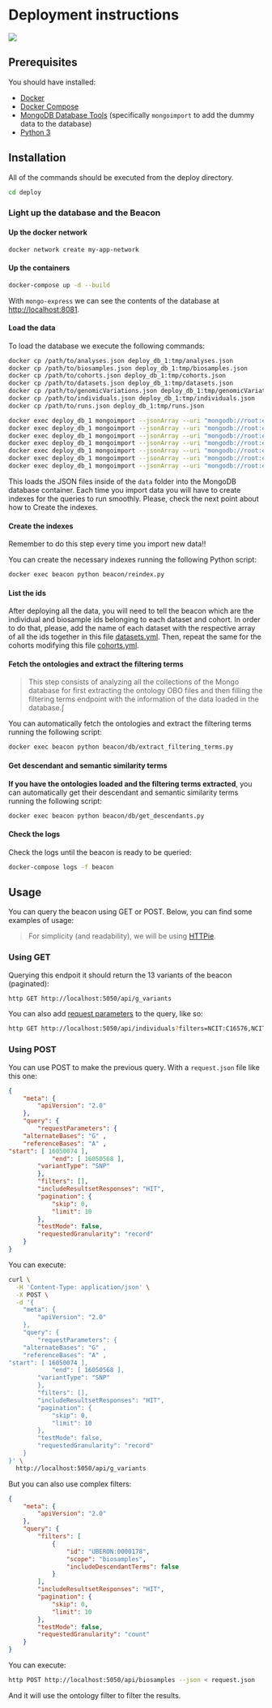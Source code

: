 # Deployment instructions

[![](https://mermaid.ink/img/pako:eNp1U01vgzAM_Ssop01qdtiRw6RRWm1SD91WJk2lhxRMGw0SFEg_VvW_z4EE2pX15Lz3bD_b9EQSmQLxyUaxcuvN3mPh4S-qQC0z5meMagyb98pSr5bYc5HKPS3YgRf8B5Cwiue5k2DWDrNfFou5QS0fBneWT1nN1qwCL7TB6j4WVoTI8ktq5RmRzRzLotR1Zy2F6ruWZQdb1eSQQG4lGc-BggFa2Eo-x1NXQzDzsngwnV4kmufKGar0ut3RmwZ1bDG3Ko_SJ5y_B52jhsDJe6aPuoJrYIkU9PHh0JN2j01-GFzjYXBbFkTqjA7VrhXjgosN1fy6VvR_jei2u-0cDc5j9WYfPehmcAtpmYtOnVNzcG8mWYo2Lzoa1BRorjc0YJbRHcs5fiVSXc_WpDTJeMfBTeLhHf9nDTYgI1KAKhhP8S9yMnBM6i0UEBMfQwEaN5vHJBZnlOoSXcAk5WiF-LXSMCJM1_LjKBL3bjUhZ2i_aMHzL0zOAvw)](https://mermaid.live/edit#pako:eNp1U01vgzAM_Ssop01qdtiRw6RRWm1SD91WJk2lhxRMGw0SFEg_VvW_z4EE2pX15Lz3bD_b9EQSmQLxyUaxcuvN3mPh4S-qQC0z5meMagyb98pSr5bYc5HKPS3YgRf8B5Cwiue5k2DWDrNfFou5QS0fBneWT1nN1qwCL7TB6j4WVoTI8ktq5RmRzRzLotR1Zy2F6ruWZQdb1eSQQG4lGc-BggFa2Eo-x1NXQzDzsngwnV4kmufKGar0ut3RmwZ1bDG3Ko_SJ5y_B52jhsDJe6aPuoJrYIkU9PHh0JN2j01-GFzjYXBbFkTqjA7VrhXjgosN1fy6VvR_jei2u-0cDc5j9WYfPehmcAtpmYtOnVNzcG8mWYo2Lzoa1BRorjc0YJbRHcs5fiVSXc_WpDTJeMfBTeLhHf9nDTYgI1KAKhhP8S9yMnBM6i0UEBMfQwEaN5vHJBZnlOoSXcAk5WiF-LXSMCJM1_LjKBL3bjUhZ2i_aMHzL0zOAvw)

## Prerequisites

You should have installed:

- [Docker](https://docs.docker.com/engine/install/)
- [Docker Compose](https://docs.docker.com/compose/install/)
- [MongoDB Database Tools](https://www.mongodb.com/docs/database-tools/installation/installation/) (specifically `mongoimport` to add the dummy data to the database)
- [Python 3](https://www.python.org/downloads/)

## Installation

All of the commands should be executed from the deploy directory.

```bash
cd deploy
```

### Light up the database and the Beacon

#### Up the docker network

```bash
docker network create my-app-network
```

#### Up the containers

```bash
docker-compose up -d --build
```

With `mongo-express` we can see the contents of the database at [http://localhost:8081](http://localhost:8081).

#### Load the data

To load the database we execute the following commands:

```bash
docker cp /path/to/analyses.json deploy_db_1:tmp/analyses.json
docker cp /path/to/biosamples.json deploy_db_1:tmp/biosamples.json
docker cp /path/to/cohorts.json deploy_db_1:tmp/cohorts.json
docker cp /path/to/datasets.json deploy_db_1:tmp/datasets.json
docker cp /path/to/genomicVariations.json deploy_db_1:tmp/genomicVariations.json
docker cp /path/to/individuals.json deploy_db_1:tmp/individuals.json
docker cp /path/to/runs.json deploy_db_1:tmp/runs.json
```

```bash
docker exec deploy_db_1 mongoimport --jsonArray --uri "mongodb://root:example@127.0.0.1:27017/beacon?authSource=admin" --file /tmp/datasets.json --collection datasets
docker exec deploy_db_1 mongoimport --jsonArray --uri "mongodb://root:example@127.0.0.1:27017/beacon?authSource=admin" --file /tmp/analyses.json --collection analyses
docker exec deploy_db_1 mongoimport --jsonArray --uri "mongodb://root:example@127.0.0.1:27017/beacon?authSource=admin" --file /tmp/biosamples.json --collection biosamples
docker exec deploy_db_1 mongoimport --jsonArray --uri "mongodb://root:example@127.0.0.1:27017/beacon?authSource=admin" --file /tmp/cohorts.json --collection cohorts
docker exec deploy_db_1 mongoimport --jsonArray --uri "mongodb://root:example@127.0.0.1:27017/beacon?authSource=admin" --file /tmp/genomicVariations.json --collection genomicVariations
docker exec deploy_db_1 mongoimport --jsonArray --uri "mongodb://root:example@127.0.0.1:27017/beacon?authSource=admin" --file /tmp/individuals.json --collection individuals
docker exec deploy_db_1 mongoimport --jsonArray --uri "mongodb://root:example@127.0.0.1:27017/beacon?authSource=admin" --file /tmp/runs.json --collection runs
```

This loads the JSON files inside of the `data` folder into the MongoDB database container. Each time you import data you will have to create indexes for the queries to run smoothly. Please, check the next point about how to Create the indexes.

#### Create the indexes

Remember to do this step every time you import new data!!

You can create the necessary indexes running the following Python script:

```bash
docker exec beacon python beacon/reindex.py
```

#### List the ids

After deploying all the data, you will need to tell the beacon which are the individual and biosample ids belonging to each dataset and cohort. In order to do that, please, add the name of each dataset with the respective array of all the ids together in this file [datasets.yml](https://github.com/EGA-archive/beacon2-ri-api/blob/master/beacon/request/datasets.yml).
Then, repeat the same for the cohorts modifying this file [cohorts.yml](https://github.com/EGA-archive/beacon2-ri-api/blob/master/beacon/request/cohorts.yml).

#### Fetch the ontologies and extract the filtering terms

> This step consists of analyzing all the collections of the Mongo database for first extracting the ontology OBO files and then filling the filtering terms endpoint with the information of the data loaded in the database.∫

You can automatically fetch the ontologies and extract the filtering terms running the following script:

```bash
docker exec beacon python beacon/db/extract_filtering_terms.py
```

#### Get descendant and semantic similarity terms

**If you have the ontologies loaded and the filtering terms extracted**, you can automatically get their descendant and semantic similarity terms running the following script:

```bash
docker exec beacon python beacon/db/get_descendants.py
```

#### Check the logs

Check the logs until the beacon is ready to be queried:

```bash
docker-compose logs -f beacon
```

## Usage

You can query the beacon using GET or POST. Below, you can find some examples of usage:

> For simplicity (and readability), we will be using [HTTPie](https://github.com/httpie/httpie).

### Using GET

Querying this endpoit it should return the 13 variants of the beacon (paginated):

```bash
http GET http://localhost:5050/api/g_variants
```

You can also add [request parameters](https://github.com/ga4gh-beacon/beacon-v2-Models/blob/main/BEACON-V2-Model/genomicVariations/requestParameters.json) to the query, like so:

```bash
http GET http://localhost:5050/api/individuals?filters=NCIT:C16576,NCIT:C42331
```

### Using POST

You can use POST to make the previous query. With a `request.json` file like this one:

```json
{
    "meta": {
        "apiVersion": "2.0"
    },
    "query": {
        "requestParameters": {
    "alternateBases": "G" ,
    "referenceBases": "A" ,
"start": [ 16050074 ],
            "end": [ 16050568 ],
	    "variantType": "SNP"
        },
        "filters": [],
        "includeResultsetResponses": "HIT",
        "pagination": {
            "skip": 0,
            "limit": 10
        },
        "testMode": false,
        "requestedGranularity": "record"
    }
}

```

You can execute:

```bash
curl \
  -H 'Content-Type: application/json' \
  -X POST \
  -d '{
    "meta": {
        "apiVersion": "2.0"
    },
    "query": {
        "requestParameters": {
    "alternateBases": "G" ,
    "referenceBases": "A" ,
"start": [ 16050074 ],
            "end": [ 16050568 ],
	    "variantType": "SNP"
        },
        "filters": [],
        "includeResultsetResponses": "HIT",
        "pagination": {
            "skip": 0,
            "limit": 10
        },
        "testMode": false,
        "requestedGranularity": "record"
    }
}' \
  http://localhost:5050/api/g_variants


```

But you can also use complex filters:

```json
{
    "meta": {
        "apiVersion": "2.0"
    },
    "query": {
        "filters": [
            {
                "id": "UBERON:0000178",
                "scope": "biosamples",
                "includeDescendantTerms": false
            }
        ],
        "includeResultsetResponses": "HIT",
        "pagination": {
            "skip": 0,
            "limit": 10
        },
        "testMode": false,
        "requestedGranularity": "count"
    }
}
```

You can execute:

```bash
http POST http://localhost:5050/api/biosamples --json < request.json
```

And it will use the ontology filter to filter the results.
